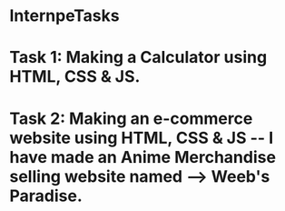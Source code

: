 # InternpeTasks

# Task 1: Making a Calculator using HTML, CSS & JS.

# Task 2: Making an e-commerce website using HTML, CSS & JS -- I have made an Anime Merchandise selling website named --> Weeb's Paradise. 
